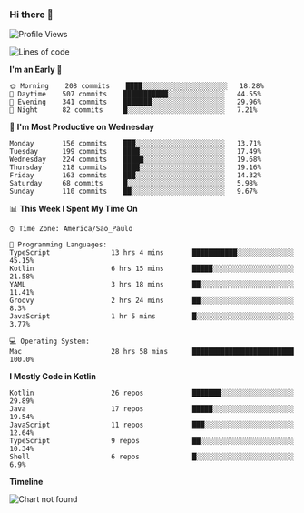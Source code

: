 ### Hi there 👋

<!--
**fernandonogueira/fernandonogueira** is a ✨ _special_ ✨ repository because its `README.md` (this file) appears on your GitHub profile.

Here are some ideas to get you started:

- 🔭 I’m currently working on ...
- 🌱 I’m currently learning ...
- 👯 I’m looking to collaborate on ...
- 🤔 I’m looking for help with ...
- 💬 Ask me about ...
- 📫 How to reach me: ...
- 😄 Pronouns: ...
- ⚡ Fun fact: ...
-->

<!--START_SECTION:waka-->
![Profile Views](http://img.shields.io/badge/Profile%20Views-1-blue)

![Lines of code](https://img.shields.io/badge/From%20Hello%20World%20I%27ve%20Written-433377%20lines%20of%20code-blue)

**I'm an Early 🐤** 

```text
🌞 Morning    208 commits    ████░░░░░░░░░░░░░░░░░░░░░   18.28% 
🌆 Daytime    507 commits    ███████████░░░░░░░░░░░░░░   44.55% 
🌃 Evening    341 commits    ███████░░░░░░░░░░░░░░░░░░   29.96% 
🌙 Night      82 commits     █░░░░░░░░░░░░░░░░░░░░░░░░   7.21%

```
📅 **I'm Most Productive on Wednesday** 

```text
Monday       156 commits    ███░░░░░░░░░░░░░░░░░░░░░░   13.71% 
Tuesday      199 commits    ████░░░░░░░░░░░░░░░░░░░░░   17.49% 
Wednesday    224 commits    █████░░░░░░░░░░░░░░░░░░░░   19.68% 
Thursday     218 commits    ████░░░░░░░░░░░░░░░░░░░░░   19.16% 
Friday       163 commits    ███░░░░░░░░░░░░░░░░░░░░░░   14.32% 
Saturday     68 commits     █░░░░░░░░░░░░░░░░░░░░░░░░   5.98% 
Sunday       110 commits    ██░░░░░░░░░░░░░░░░░░░░░░░   9.67%

```


📊 **This Week I Spent My Time On** 

```text
⌚︎ Time Zone: America/Sao_Paulo

💬 Programming Languages: 
TypeScript               13 hrs 4 mins       ███████████░░░░░░░░░░░░░░   45.15% 
Kotlin                   6 hrs 15 mins       █████░░░░░░░░░░░░░░░░░░░░   21.58% 
YAML                     3 hrs 18 mins       ██░░░░░░░░░░░░░░░░░░░░░░░   11.41% 
Groovy                   2 hrs 24 mins       ██░░░░░░░░░░░░░░░░░░░░░░░   8.3% 
JavaScript               1 hr 5 mins         █░░░░░░░░░░░░░░░░░░░░░░░░   3.77%

💻 Operating System: 
Mac                      28 hrs 58 mins      █████████████████████████   100.0%

```

**I Mostly Code in Kotlin** 

```text
Kotlin                   26 repos            ███████░░░░░░░░░░░░░░░░░░   29.89% 
Java                     17 repos            █████░░░░░░░░░░░░░░░░░░░░   19.54% 
JavaScript               11 repos            ███░░░░░░░░░░░░░░░░░░░░░░   12.64% 
TypeScript               9 repos             ██░░░░░░░░░░░░░░░░░░░░░░░   10.34% 
Shell                    6 repos             █░░░░░░░░░░░░░░░░░░░░░░░░   6.9%

```


**Timeline**

![Chart not found](https://raw.githubusercontent.com/fernandonogueira/fernandonogueira/master/charts/bar_graph.png) 


<!--END_SECTION:waka-->
